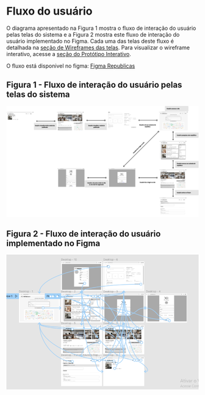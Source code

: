 # Fluxo do usuário
O diagrama apresentado na Figura 1 mostra o fluxo de interação do usuário pelas telas do sistema e a Figura 2 mostra este fluxo de interação do usuário implementado no Figma. Cada uma das telas deste fluxo é detalhada na [seção de Wireframes das telas](./wireframe-das-telas.md). Para visualizar o wireframe interativo, acesse a [seção do Protótipo Interativo](./prototipo-interativo.md).

O fluxo está disponivel no figma: [Figma Republicas](https://www.figma.com/file/K4AvSL27PMYGKh7U0iLh3e/Republicas?node-id=0%3A1)

## Figura 1 - Fluxo de interação do usuário pelas telas do sistema
![republicas-user-flow.png](images/Republicas.png)

## Figura 2 - Fluxo de interação do usuário implementado no Figma
![republicas-user-flow-figma-flow.png](./images/fluxoatt.png)
